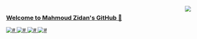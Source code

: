 <a href="#">
<img align="right" src="https://github-readme-stats.vercel.app/api?username=ZidanMusk&count_private=true&show_icons=true&theme=dark&hide_border=true&icon_color=586069&title_color=a0a9af"
 </a>

### Welcome to Mahmoud Zidan's GitHub 👋

![#](https://img.shields.io/badge/-Python-333?style=flat-square&logo=Python&logoColor=fff)
![#](https://img.shields.io/badge/-C/C++-c14438?style=flat-square&logo=C&logoColor=fff)
![#](https://img.shields.io/badge/-PyTorch-e34f26?style=flat-square&logo=PyTorch&logoColor=fff)
![#](https://img.shields.io/badge/-TensorFlow-e5cd0c?style=flat-square&logo=TensorFlow&logoColor=fff)




<!--
**ZidanMusk/ZidanMusk** is a ✨ _special_ ✨ repository because its `README.md` (this file) appears on your GitHub profile.

[![ReadMe Card](https://github-readme-stats.vercel.app/api/pin/?username=ZidanMusk&repo=deep-RL-DQN-tensorflow&theme=dark)](https://github.com/ZidanMusk/deep-RL-DQN-tensorflow)
![Zidan's github stats](https://github-readme-stats.vercel.app/api?username=ZidanMusk&count_private=true&show_icons=true&theme=dark&align="left")

Here are some ideas to get you started:

- 🔭 I’m currently working on ...
- 🌱 I’m currently learning ...
- 👯 I’m looking to collaborate on ...
- 🤔 I’m looking for help with ...
- 💬 Ask me about ...
- 📫 How to reach me: ...
- 😄 Pronouns: ...
- ⚡ Fun fact: ...
-->
